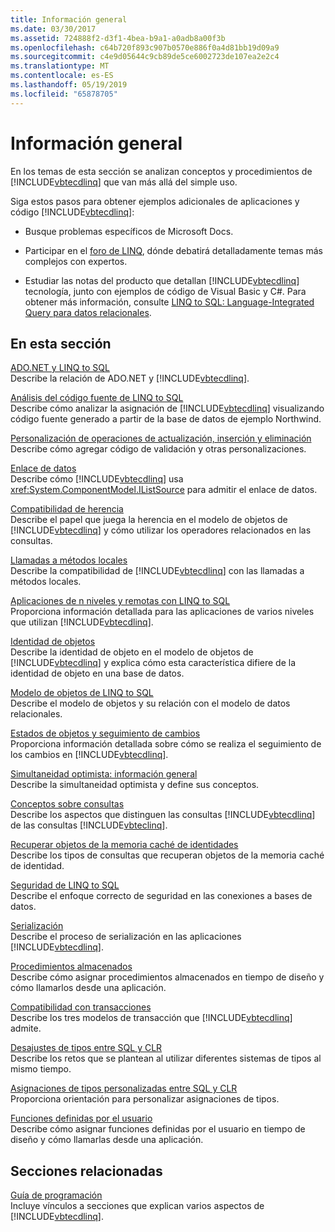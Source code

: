 ```yaml
---
title: Información general
ms.date: 03/30/2017
ms.assetid: 724888f2-d3f1-4bea-b9a1-a0adb8a00f3b
ms.openlocfilehash: c64b720f893c907b0570e886f0a4d81bb19d09a9
ms.sourcegitcommit: c4e9d05644c9cb89de5ce6002723de107ea2e2c4
ms.translationtype: MT
ms.contentlocale: es-ES
ms.lasthandoff: 05/19/2019
ms.locfileid: "65878705"
---
```

# <a name="background-information"></a>Información general
En los temas de esta sección se analizan conceptos y procedimientos de [!INCLUDE[vbtecdlinq](../../../../../../includes/vbtecdlinq-md.md)] que van más allá del simple uso.  
  
 Siga estos pasos para obtener ejemplos adicionales de aplicaciones y código [!INCLUDE[vbtecdlinq](../../../../../../includes/vbtecdlinq-md.md)]:  
  
- Busque problemas específicos de Microsoft Docs.  
  
- Participar en el [foro de LINQ](https://go.microsoft.com/fwlink/?LinkId=76488), dónde debatirá detalladamente temas más complejos con expertos.  
  
- Estudiar las notas del producto que detallan [!INCLUDE[vbtecdlinq](../../../../../../includes/vbtecdlinq-md.md)] tecnología, junto con ejemplos de código de Visual Basic y C#. Para obtener más información, consulte [LINQ to SQL: Language-Integrated Query para datos relacionales](https://go.microsoft.com/fwlink/?LinkId=93205).  
  
## <a name="in-this-section"></a>En esta sección  
 [ADO.NET y LINQ to SQL](../../../../../../docs/framework/data/adonet/sql/linq/ado-net-and-linq-to-sql.md)  
 Describe la relación de ADO.NET y [!INCLUDE[vbtecdlinq](../../../../../../includes/vbtecdlinq-md.md)].  
  
 [Análisis del código fuente de LINQ to SQL](../../../../../../docs/framework/data/adonet/sql/linq/analyzing-linq-to-sql-source-code.md)  
 Describe cómo analizar la asignación de [!INCLUDE[vbtecdlinq](../../../../../../includes/vbtecdlinq-md.md)] visualizando código fuente generado a partir de la base de datos de ejemplo Northwind.  
  
 [Personalización de operaciones de actualización, inserción y eliminación](../../../../../../docs/framework/data/adonet/sql/linq/customizing-insert-update-and-delete-operations.md)  
 Describe cómo agregar código de validación y otras personalizaciones.  
  
 [Enlace de datos](../../../../../../docs/framework/data/adonet/sql/linq/data-binding.md)  
 Describe cómo [!INCLUDE[vbtecdlinq](../../../../../../includes/vbtecdlinq-md.md)] usa <xref:System.ComponentModel.IListSource> para admitir el enlace de datos.  
  
 [Compatibilidad de herencia](../../../../../../docs/framework/data/adonet/sql/linq/inheritance-support.md)  
 Describe el papel que juega la herencia en el modelo de objetos de [!INCLUDE[vbtecdlinq](../../../../../../includes/vbtecdlinq-md.md)] y cómo utilizar los operadores relacionados en las consultas.  
  
 [Llamadas a métodos locales](../../../../../../docs/framework/data/adonet/sql/linq/local-method-calls.md)  
 Describe la compatibilidad de [!INCLUDE[vbtecdlinq](../../../../../../includes/vbtecdlinq-md.md)] con las llamadas a métodos locales.  
  
 [Aplicaciones de n niveles y remotas con LINQ to SQL](../../../../../../docs/framework/data/adonet/sql/linq/n-tier-and-remote-applications-with-linq-to-sql.md)  
 Proporciona información detallada para las aplicaciones de varios niveles que utilizan [!INCLUDE[vbtecdlinq](../../../../../../includes/vbtecdlinq-md.md)].  
  
 [Identidad de objetos](../../../../../../docs/framework/data/adonet/sql/linq/object-identity.md)  
 Describe la identidad de objeto en el modelo de objetos de [!INCLUDE[vbtecdlinq](../../../../../../includes/vbtecdlinq-md.md)] y explica cómo esta característica difiere de la identidad de objeto en una base de datos.  
  
 [Modelo de objetos de LINQ to SQL](../../../../../../docs/framework/data/adonet/sql/linq/the-linq-to-sql-object-model.md)  
 Describe el modelo de objetos y su relación con el modelo de datos relacionales.  
  
 [Estados de objetos y seguimiento de cambios](../../../../../../docs/framework/data/adonet/sql/linq/object-states-and-change-tracking.md)  
 Proporciona información detallada sobre cómo se realiza el seguimiento de los cambios en [!INCLUDE[vbtecdlinq](../../../../../../includes/vbtecdlinq-md.md)].  
  
 [Simultaneidad optimista: información general](../../../../../../docs/framework/data/adonet/sql/linq/optimistic-concurrency-overview.md)  
 Describe la simultaneidad optimista y define sus conceptos.  
  
 [Conceptos sobre consultas](../../../../../../docs/framework/data/adonet/sql/linq/query-concepts.md)  
 Describe los aspectos que distinguen las consultas [!INCLUDE[vbtecdlinq](../../../../../../includes/vbtecdlinq-md.md)] de las consultas [!INCLUDE[vbteclinq](../../../../../../includes/vbteclinq-md.md)].  
  
 [Recuperar objetos de la memoria caché de identidades](../../../../../../docs/framework/data/adonet/sql/linq/retrieving-objects-from-the-identity-cache.md)  
 Describe los tipos de consultas que recuperan objetos de la memoria caché de identidad.  
  
 [Seguridad de LINQ to SQL](../../../../../../docs/framework/data/adonet/sql/linq/security-in-linq-to-sql.md)  
 Describe el enfoque correcto de seguridad en las conexiones a bases de datos.  
  
 [Serialización](../../../../../../docs/framework/data/adonet/sql/linq/serialization.md)  
 Describe el proceso de serialización en las aplicaciones [!INCLUDE[vbtecdlinq](../../../../../../includes/vbtecdlinq-md.md)].  
  
 [Procedimientos almacenados](../../../../../../docs/framework/data/adonet/sql/linq/stored-procedures.md)  
 Describe cómo asignar procedimientos almacenados en tiempo de diseño y cómo llamarlos desde una aplicación.  
  
 [Compatibilidad con transacciones](../../../../../../docs/framework/data/adonet/sql/linq/transaction-support.md)  
 Describe los tres modelos de transacción que [!INCLUDE[vbtecdlinq](../../../../../../includes/vbtecdlinq-md.md)] admite.  
  
 [Desajustes de tipos entre SQL y CLR](../../../../../../docs/framework/data/adonet/sql/linq/sql-clr-type-mismatches.md)  
 Describe los retos que se plantean al utilizar diferentes sistemas de tipos al mismo tiempo.  
  
 [Asignaciones de tipos personalizadas entre SQL y CLR](../../../../../../docs/framework/data/adonet/sql/linq/sql-clr-custom-type-mappings.md)  
 Proporciona orientación para personalizar asignaciones de tipos.  
  
 [Funciones definidas por el usuario](../../../../../../docs/framework/data/adonet/sql/linq/user-defined-functions.md)  
 Describe cómo asignar funciones definidas por el usuario en tiempo de diseño y cómo llamarlas desde una aplicación.  
  
## <a name="related-sections"></a>Secciones relacionadas  
 [Guía de programación](../../../../../../docs/framework/data/adonet/sql/linq/programming-guide.md)  
 Incluye vínculos a secciones que explican varios aspectos de [!INCLUDE[vbtecdlinq](../../../../../../includes/vbtecdlinq-md.md)].

